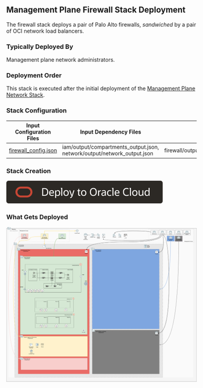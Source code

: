 ## Management Plane Firewall Stack Deployment

The firewall stack deploys a pair of Palo Alto firewalls, *sandwiched* by a pair of OCI network load balancers. 

### Typically Deployed By

Management plane network administrators.

### Deployment Order

This stack is executed after the initial deployment of the [Management Plane Network Stack](./MPLANE-NETWORKING.md#1st-stage).

### Stack Configuration

Input Configuration Files | Input Dependency Files | Output
--------------------------|------------------------|-------
[firewall_config.json](../mgmt-plane/firewall/firewall_config.json) | iam/output/compartments_output.json, network/output/network_output.json  | firewall/output/instances_output.json

### Stack Creation

[![Deploy_To_OCI](../images/DeployToOCI.svg)](https://cloud.oracle.com/resourcemanager/stacks/create?zipUrl=https://github.com/oracle-quickstart/terraform-oci-landing-zones-orchestrator/archive/refs/heads/main.zip&zipUrlVariables={"input_config_files_urls":"https://raw.githubusercontent.com/andrecorreaneto/oci-landing-zone-configuration/test/mgmt-plane/firewall/firewall_config.json","url_dependency_source_oci_bucket":"isv-terraform-runtime-bucket","url_dependency_source":"ocibucket","url_dependency_source_oci_objects":"iam/output/compartments_output.json,network/output/network_output.json","save_output":true,"oci_object_prefix":"firewall/output"})

### What Gets Deployed

![isv-pod-architecture-mgmt-plane-firewall](../images/isv-pod-architecture-mgmt-plane-firewall.png)